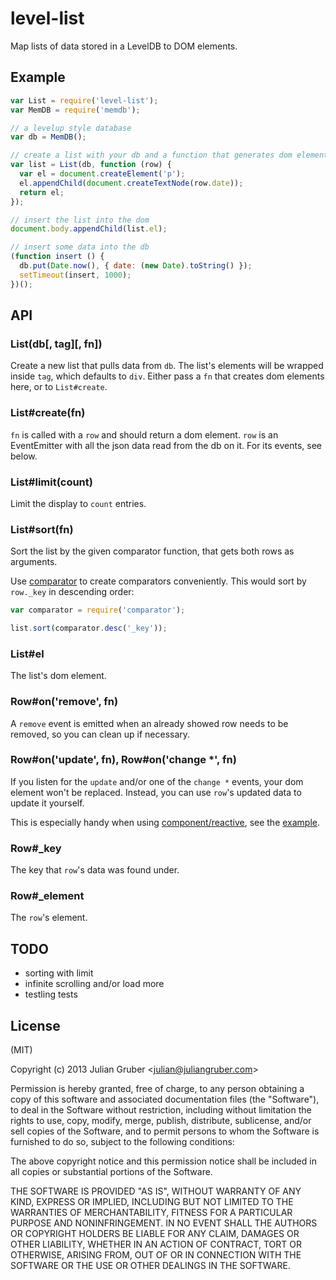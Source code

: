 
# level-list

Map lists of data stored in a LevelDB to DOM elements.

## Example

```js
var List = require('level-list');
var MemDB = require('memdb');

// a levelup style database
var db = MemDB();

// create a list with your db and a function that generates dom elements
var list = List(db, function (row) {
  var el = document.createElement('p');
  el.appendChild(document.createTextNode(row.date));
  return el;
});

// insert the list into the dom
document.body.appendChild(list.el);

// insert some data into the db
(function insert () {
  db.put(Date.now(), { date: (new Date).toString() });
  setTimeout(insert, 1000);
})();
```

## API

### List(db[, tag][, fn])

Create a new list that pulls data from `db`.
The list's elements will be wrapped inside `tag`, which defaults to `div`.
Either pass a `fn` that creates dom elements here, or to `List#create`.

### List#create(fn)

`fn` is called with a `row` and should return a dom element. `row` is an
EventEmitter with all the json data read from the db on it. For its events, see
below.

### List#limit(count)

Limit the display to `count` entries.

### List#sort(fn)

Sort the list by the given comparator function, that gets both rows as
arguments.

Use [comparator](https://github.com/juliangruber/comparator) to create
comparators conveniently. This would sort by `row._key` in descending order:

```js
var comparator = require('comparator');

list.sort(comparator.desc('_key'));
```

### List#el

The list's dom element.

### Row#on('remove', fn)

A `remove` event is emitted when an already showed row needs to be removed, so
you can clean up if necessary.

### Row#on('update', fn), Row#on('change *', fn)

If you listen for the `update` and/or one of the `change *` events, your dom
element won't be replaced. Instead, you can use `row`'s updated data to update
it yourself.

This is especially handy when using
[component/reactive](https://github.com/component/reactive), see the
[example](https://github.com/juliangruber/level-list/blob/master/example/reactive.js).

### Row#_key

The key that `row`'s data was found under.

### Row#_element

The `row`'s element.

## TODO

* sorting with limit
* infinite scrolling and/or load more
* testling tests

## License

(MIT)

Copyright (c) 2013 Julian Gruber &lt;julian@juliangruber.com&gt;

Permission is hereby granted, free of charge, to any person obtaining a copy of
this software and associated documentation files (the "Software"), to deal in
the Software without restriction, including without limitation the rights to
use, copy, modify, merge, publish, distribute, sublicense, and/or sell copies
of the Software, and to permit persons to whom the Software is furnished to do
so, subject to the following conditions:

The above copyright notice and this permission notice shall be included in all
copies or substantial portions of the Software.

THE SOFTWARE IS PROVIDED "AS IS", WITHOUT WARRANTY OF ANY KIND, EXPRESS OR
IMPLIED, INCLUDING BUT NOT LIMITED TO THE WARRANTIES OF MERCHANTABILITY,
FITNESS FOR A PARTICULAR PURPOSE AND NONINFRINGEMENT. IN NO EVENT SHALL THE
AUTHORS OR COPYRIGHT HOLDERS BE LIABLE FOR ANY CLAIM, DAMAGES OR OTHER
LIABILITY, WHETHER IN AN ACTION OF CONTRACT, TORT OR OTHERWISE, ARISING FROM,
OUT OF OR IN CONNECTION WITH THE SOFTWARE OR THE USE OR OTHER DEALINGS IN THE
SOFTWARE.
